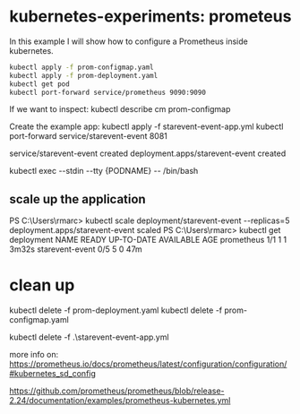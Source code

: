 # kubernetes-experiments: prometeus
In this example I will show how to configure a Prometheus inside kubernetes.


```bash
kubectl apply -f prom-configmap.yaml
kubectl apply -f prom-deployment.yaml
kubectl get pod
kubectl port-forward service/prometheus 9090:9090

```

If we want to inspect:
kubectl describe cm prom-configmap


Create the example app:
kubectl apply -f starevent-event-app.yml
kubectl port-forward service/starevent-event 8081

service/starevent-event created
deployment.apps/starevent-event created

kubectl exec --stdin --tty {PODNAME} -- /bin/bash

## scale up the application
PS C:\Users\rmarc> kubectl scale deployment/starevent-event --replicas=5
deployment.apps/starevent-event scaled
PS C:\Users\rmarc> kubectl get deployment
NAME              READY   UP-TO-DATE   AVAILABLE   AGE
prometheus        1/1     1            1           3m32s
starevent-event   0/5     5            0           47m

# clean up

kubectl delete -f prom-deployment.yaml
kubectl delete -f prom-configmap.yaml

kubectl delete -f .\starevent-event-app.yml


more info on: https://prometheus.io/docs/prometheus/latest/configuration/configuration/#kubernetes_sd_config

https://github.com/prometheus/prometheus/blob/release-2.24/documentation/examples/prometheus-kubernetes.yml